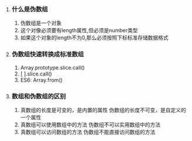 1. ### 什么是伪数组

   1. 伪数组是一个对象
   2. 这个对像必须要有length属性,但必须是number类型
   3. 如果这个对象的length不为0,那么必须按照下标标准存储数据格式

2. ### 伪数组快速转换成标准数组

   1. Array.prototype.slice.call()
   2. [ ].slice.call()
   3. ES6: Array.from()

3. ### 数组和伪数组的区别

   1. 真数组的长度是可变的，是内置的属性
      伪数组的长度不可变，是自定义的一个属性
   2. 真数组可以使用数组中的方法
      伪数组不可以实用数组中的方法
   3. 真数组可以访问数组的方法
      伪数组不能直接访问数组的方法